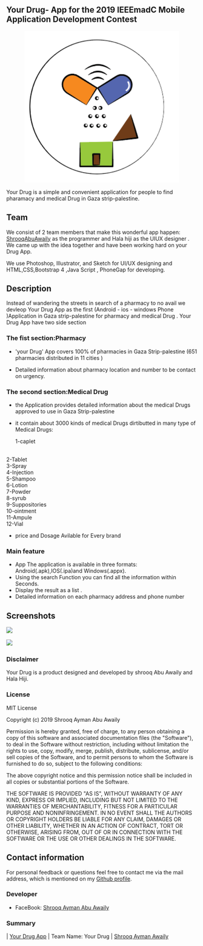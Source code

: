 ## Your Drug-  App for the 2019 IEEEmadC Mobile Application Development Contest
<p align="center"> 
<img src="https://github.com/ShrooqAymanAwaily/YourDrug/blob/master/icon/icon.png" with="600" height="400" /></p>
Your Drug is a simple and convenient application for people to find pharamacy and medical Drug in Gaza strip-palestine.

## Team
We consist of 2 team members that make this wonderful app happen:
[ShrooqAbuAwaily](https://github.com/) as the programmer and Hala hiji  as the UIUX designer .
We came up with the idea together and have been working hard on your Drug App.

We use Photoshop, Illustrator, and Sketch for UI/UX designing and HTML,CSS,Bootstrap 4 ,Java Script , PhoneGap for developing. 





## Description
 
 
Instead of wandering the streets in search of a pharmacy to no avail we devleop Your Drug App as the first (Android - ios - windows Phone )Application in Gaza strip-palestine for pharmacy and medical Drug .
 Your Drug App have two side section


### The fist section:Pharmacy

* 'your Drug' App covers 100% of pharmacies in Gaza Strip-palestine (651 pharmacies distributed in 11 cities )
 

* Detailed information about pharmacy location and number to be contact on urgency.

 

 ### The second section:Medical Drug

* the Application provides detailed information about the medical Drugs approved to use in Gaza Strip-palestine
* it contain about 3000 kinds of medical Drugs dirtibutted in many type of Medical Drugs:<br>
  
  1-caplet
<br>
  2-Tablet
<br>
  3-Spray
<br>
  4-Injection
<br>
  5-Shampoo
<br>
  6-Lotion
<br>
  7-Powder
<br>
  8-syrub
<br>
  9-Suppositories
<br>
  10-ointment
<br>
  11-Ampule
<br>
  12-Vial</p>


* price and Dosage Avilable for Every brand


 

### Main feature
 * App The application is available in three formats: Android(.apk),IOS(.ipa)and Windows(.appx).
 * Using the search Function you can find all the information within Seconds.
 * Display the result as a list .
 * Detailed information on each pharmacy address and phone number

 
 
## Screenshots
 <p float="left">
  <img src="https://i.ibb.co/LpJWZmp/one.jpg"    />
</p> 
<p float="left">
  <img src="https://i.ibb.co/qrY8mtf/two.jpg"    />
</p> 







 
### Disclaimer
Your Drug is a product designed and developed by shrooq Abu Awaily and Hala Hiji.


### License
MIT License

Copyright (c) 2019 Shrooq Ayman Abu Awaily

Permission is hereby granted, free of charge, to any person obtaining a copy
of this software and associated documentation files (the "Software"), to deal
in the Software without restriction, including without limitation the rights
to use, copy, modify, merge, publish, distribute, sublicense, and/or sell copies of the Software, and to permit persons to whom the Software is
furnished to do so, subject to the following conditions:

The above copyright notice and this permission notice shall be included in all
copies or substantial portions of the Software.

THE SOFTWARE IS PROVIDED "AS IS", WITHOUT WARRANTY OF ANY KIND, EXPRESS OR
IMPLIED, INCLUDING BUT NOT LIMITED TO THE WARRANTIES OF MERCHANTABILITY,
FITNESS FOR A PARTICULAR PURPOSE AND NONINFRINGEMENT. IN NO EVENT SHALL THE
AUTHORS OR COPYRIGHT HOLDERS BE LIABLE FOR ANY CLAIM, DAMAGES OR OTHER
LIABILITY, WHETHER IN AN ACTION OF CONTRACT, TORT OR OTHERWISE, ARISING FROM,
OUT OF OR IN CONNECTION WITH THE SOFTWARE OR THE USE OR OTHER DEALINGS IN THE
SOFTWARE.

## Contact information
For personal feedback or questions feel free to contact me via the mail address, which is mentioned on my [Github profile](https://github.com/ShrooqAymanAwaily).
 

### Developer

* FaceBook: [Shrooq Ayman Abu Awaily](https://www.facebook.com/profile.php?id=100006261995673 )

### Summary
| [Your Drug App](https://github.com/ShrooqAymanAwaily/YourDrug/tree/master/Application)  | Team Name: Your Drug  | [Shrooq Ayman Awaily](https://github.com/ShrooqAymanAwaily) 



